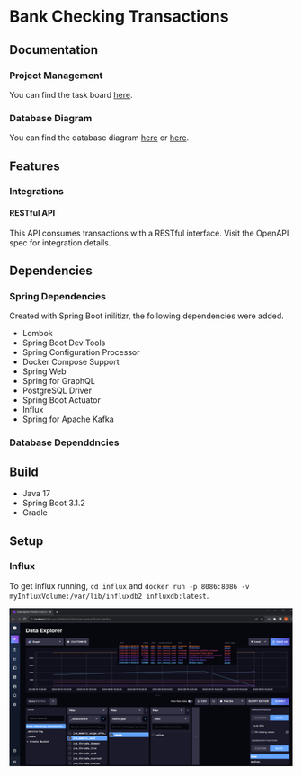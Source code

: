 # Bank Checking Transactions


## Documentation

### Project Management
You can find the task board [here](https://trello.com/b/n5qkiS16/proton-forest-banking-checking-transactions). 

### Database Diagram
You can find the database diagram [here](https://dbdiagram.io/d/64d3b91d02bd1c4a5e835f39) or [here](https://lucid.app/lucidchart/2a4ee6ad-df96-48ea-a5fb-3074eb21ea90/edit?invitationId=inv_0b4dcdfc-76e2-475a-9b3c-5a75d87969d7&page=0_0#).


## Features

### Integrations

#### RESTful API
This API consumes transactions with a RESTful interface. Visit the OpenAPI spec for integration details. 


## Dependencies 

### Spring Dependencies
Created with Spring Boot inilitizr, the following dependencies were added. 

- Lombok
- Spring Boot Dev Tools
- Spring Configuration Processor
- Docker Compose Support
- Spring Web
- Spring for GraphQL
- PostgreSQL Driver
- Spring Boot Actuator
- Influx
- Spring for Apache Kafka

### Database Dependdncies

## Build

- Java 17
- Spring Boot 3.1.2 
- Gradle 

## Setup

### Influx
To get influx running, `cd influx` and `docker run -p 8086:8086 -v myInfluxVolume:/var/lib/influxdb2 influxdb:latest`. 

![](/pics/influx.png)

